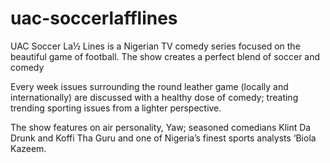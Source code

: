 # uac-soccerlafflines
UAC Soccer La½ Lines is a Nigerian TV comedy series focused on the beautiful game of football. The show creates a perfect blend of soccer and comedy

Every week issues surrounding the round leather game (locally and internationally) are discussed with a healthy dose of comedy; treating trending sporting issues from a lighter perspective.

The show features on air personality, Yaw; seasoned comedians Klint Da Drunk and Koffi Tha Guru and one of Nigeria’s finest sports analysts ‘Biola Kazeem.

 
